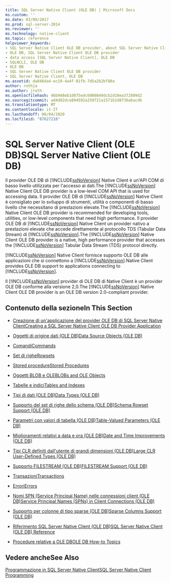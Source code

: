 ```yaml
---
title: SQL Server Native Client (OLE DB) | Microsoft Docs
ms.custom: ''
ms.date: 03/09/2017
ms.prod: sql-server-2014
ms.reviewer: ''
ms.technology: native-client
ms.topic: reference
helpviewer_keywords:
- SQL Server Native Client OLE DB provider, about SQL Server Native Client OLE DB provider
- OLE DB, SQL Server Native Client OLE DB provider
- data access [SQL Server Native Client], OLE DB
- SQLNCLI, OLE DB
- OLE DB
- SQL Server Native Client OLE DB provider
- SQL Server Native Client, OLE DB
ms.assetid: da846da4-ec19-4a4f-81fb-7d5a2b2bf80a
author: rothja
ms.author: jroth
ms.openlocfilehash: 46b948eb1d075edc6000849dcb2d18ea372809d2
ms.sourcegitcommit: ad4d92dce894592a259721a1571b1d8736abacdb
ms.translationtype: MT
ms.contentlocale: it-IT
ms.lasthandoff: 08/04/2020
ms.locfileid: "87627218"
---
```

# <a name="sql-server-native-client-ole-db"></a><span data-ttu-id="593aa-102">SQL Server Native Client (OLE DB)</span><span class="sxs-lookup"><span data-stu-id="593aa-102">SQL Server Native Client (OLE DB)</span></span>
  <span data-ttu-id="593aa-103">Il provider OLE DB di [!INCLUDE[ssNoVersion](../../../includes/ssnoversion-md.md)] Native Client è un'API COM di basso livello utilizzata per l'accesso ai dati.</span><span class="sxs-lookup"><span data-stu-id="593aa-103">The [!INCLUDE[ssNoVersion](../../../includes/ssnoversion-md.md)] Native Client OLE DB provider is a low-level COM API that is used for accessing data.</span></span> <span data-ttu-id="593aa-104">Il provider OLE DB di [!INCLUDE[ssNoVersion](../../../includes/ssnoversion-md.md)] Native Client è consigliato per lo sviluppo di strumenti, utilità o componenti di basso livello che necessitano di prestazioni elevate.</span><span class="sxs-lookup"><span data-stu-id="593aa-104">The [!INCLUDE[ssNoVersion](../../../includes/ssnoversion-md.md)] Native Client OLE DB provider is recommended for developing tools, utilities, or low-level components that need high performance.</span></span> <span data-ttu-id="593aa-105">Il provider OLE DB di [!INCLUDE[ssNoVersion](../../../includes/ssnoversion-md.md)] Native Client un provider nativo a prestazioni elevate che accede direttamente al protocollo TDS (Tabular Data Stream) di [!INCLUDE[ssNoVersion](../../../includes/ssnoversion-md.md)].</span><span class="sxs-lookup"><span data-stu-id="593aa-105">The [!INCLUDE[ssNoVersion](../../../includes/ssnoversion-md.md)] Native Client OLE DB provider is a native, high performance provider that accesses the [!INCLUDE[ssNoVersion](../../../includes/ssnoversion-md.md)] Tabular Data Stream (TDS) protocol directly.</span></span>  
  
 [!INCLUDE[ssNoVersion](../../../includes/ssnoversion-md.md)] <span data-ttu-id="593aa-106">Native Client fornisce supporto OLE DB alle applicazioni che si connettono a [!INCLUDE[ssNoVersion](../../../includes/ssnoversion-md.md)].</span><span class="sxs-lookup"><span data-stu-id="593aa-106">Native Client provides OLE DB support to applications connecting to [!INCLUDE[ssNoVersion](../../../includes/ssnoversion-md.md)].</span></span>  
  
 <span data-ttu-id="593aa-107">Il [!INCLUDE[ssNoVersion](../../../includes/ssnoversion-md.md)] provider di OLE DB di Native Client è un provider OLE DB conforme alla versione 2,0.</span><span class="sxs-lookup"><span data-stu-id="593aa-107">The [!INCLUDE[ssNoVersion](../../../includes/ssnoversion-md.md)] Native Client OLE DB provider is an OLE DB version 2.0-compliant provider.</span></span>  
  
## <a name="in-this-section"></a><span data-ttu-id="593aa-108">Contenuto della sezione</span><span class="sxs-lookup"><span data-stu-id="593aa-108">In This Section</span></span>  
  
-   [<span data-ttu-id="593aa-109">Creazione di un'applicazione del provider OLE DB di SQL Server Native Client</span><span class="sxs-lookup"><span data-stu-id="593aa-109">Creating a SQL Server Native Client OLE DB Provider Application</span></span>](../../native-client-ole-db-provider/creating-a-sql-server-native-client-ole-db-provider-application.md)  
  
-   [<span data-ttu-id="593aa-110">Oggetti di origine dati &#40;OLE DB&#41;</span><span class="sxs-lookup"><span data-stu-id="593aa-110">Data Source Objects &#40;OLE DB&#41;</span></span>](../../native-client-ole-db-data-source-objects/data-source-objects-ole-db.md)  
  
-   [<span data-ttu-id="593aa-111">Comandi</span><span class="sxs-lookup"><span data-stu-id="593aa-111">Commands</span></span>](../../native-client-ole-db-commands/commands.md)  
  
-   [<span data-ttu-id="593aa-112">Set di righe</span><span class="sxs-lookup"><span data-stu-id="593aa-112">Rowsets</span></span>](../../native-client-ole-db-rowsets/rowsets.md)  
  
-   [<span data-ttu-id="593aa-113">Stored procedure</span><span class="sxs-lookup"><span data-stu-id="593aa-113">Stored Procedures</span></span>](stored-procedures.md)  
  
-   [<span data-ttu-id="593aa-114">Oggetti BLOB e OLE</span><span class="sxs-lookup"><span data-stu-id="593aa-114">BLOBs and OLE Objects</span></span>](../../native-client-ole-db-blobs/blobs-and-ole-objects.md)  
  
-   [<span data-ttu-id="593aa-115">Tabelle e indici</span><span class="sxs-lookup"><span data-stu-id="593aa-115">Tables and Indexes</span></span>](../../native-client-ole-db-tables-indexes/tables-and-indexes.md)  
  
-   [<span data-ttu-id="593aa-116">Tipi di dati &#40;OLE DB&#41;</span><span class="sxs-lookup"><span data-stu-id="593aa-116">Data Types &#40;OLE DB&#41;</span></span>](../../native-client-ole-db-data-types/data-types-ole-db.md)  
  
-   [<span data-ttu-id="593aa-117">Supporto del set di righe dello schema &#40;OLE DB&#41;</span><span class="sxs-lookup"><span data-stu-id="593aa-117">Schema Rowset Support &#40;OLE DB&#41;</span></span>](schema-rowset-support-ole-db.md)  
  
-   [<span data-ttu-id="593aa-118">Parametri con valori di tabella &#40;OLE DB&#41;</span><span class="sxs-lookup"><span data-stu-id="593aa-118">Table-Valued Parameters &#40;OLE DB&#41;</span></span>](../../native-client-ole-db-table-valued-parameters/table-valued-parameters-ole-db.md)  
  
-   [<span data-ttu-id="593aa-119">Miglioramenti relativi a data e ora &#40;OLE DB&#41;</span><span class="sxs-lookup"><span data-stu-id="593aa-119">Date and Time Improvements &#40;OLE DB&#41;</span></span>](../../native-client-ole-db-date-time/date-and-time-improvements-ole-db.md)  
  
-   [<span data-ttu-id="593aa-120">Tipi CLR definiti dall'utente di grandi dimensioni &#40;OLE DB&#41;</span><span class="sxs-lookup"><span data-stu-id="593aa-120">Large CLR User-Defined Types &#40;OLE DB&#41;</span></span>](large-clr-user-defined-types-ole-db.md)  
  
-   [<span data-ttu-id="593aa-121">Supporto FILESTREAM &#40;OLE DB&#41;</span><span class="sxs-lookup"><span data-stu-id="593aa-121">FILESTREAM Support &#40;OLE DB&#41;</span></span>](filestream-support-ole-db.md)  
  
-   [<span data-ttu-id="593aa-122">Transazioni</span><span class="sxs-lookup"><span data-stu-id="593aa-122">Transactions</span></span>](../../native-client-ole-db-transactions/transactions.md)  
  
-   [<span data-ttu-id="593aa-123">Errori</span><span class="sxs-lookup"><span data-stu-id="593aa-123">Errors</span></span>](../../native-client-ole-db-errors/errors.md)  
  
-   [<span data-ttu-id="593aa-124">Nomi SPN &#40;Service Principal Name&#41; nelle connessioni client &#40;OLE DB&#41;</span><span class="sxs-lookup"><span data-stu-id="593aa-124">Service Principal Names &#40;SPNs&#41; in Client Connections &#40;OLE DB&#41;</span></span>](service-principal-names-spns-in-client-connections-ole-db.md)  
  
-   [<span data-ttu-id="593aa-125">Supporto per colonne di tipo sparse &#40;OLE DB&#41;</span><span class="sxs-lookup"><span data-stu-id="593aa-125">Sparse Columns Support &#40;OLE DB&#41;</span></span>](sparse-columns-support-ole-db.md)  
  
-   [<span data-ttu-id="593aa-126">Riferimento SQL Server Native Client &#40;OLE DB&#41;</span><span class="sxs-lookup"><span data-stu-id="593aa-126">SQL Server Native Client &#40;OLE DB&#41; Reference</span></span>](../../native-client-ole-db-interfaces/sql-server-native-client-ole-db-interfaces.md)  
  
-   [<span data-ttu-id="593aa-127">Procedure relative a OLE DB</span><span class="sxs-lookup"><span data-stu-id="593aa-127">OLE DB How-to Topics</span></span>](../../native-client-ole-db-how-to/ole-db-how-to-topics.md)  
  
## <a name="see-also"></a><span data-ttu-id="593aa-128">Vedere anche</span><span class="sxs-lookup"><span data-stu-id="593aa-128">See Also</span></span>  
 [<span data-ttu-id="593aa-129">Programmazione in SQL Server Native Client</span><span class="sxs-lookup"><span data-stu-id="593aa-129">SQL Server Native Client Programming</span></span>](../sql-server-native-client-programming.md)  
  
  
